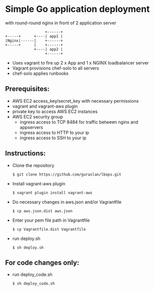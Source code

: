 
# Simple Go application deployment
  with round-round nginx
  in front of 2 application server

```
                  +------+
+-----+      +----| app1 |
|Nginx|------|    +------+
+-----+      |    +------+
             +----| app2 |
                  +------+
```
- Uses vagrant to fire up 2 x App and 1 x NGINX loadbalancer server
- Vagrant provisions chef-solo to all servers
- chef-solo applies runbooks



## Prerequisites:
- AWS EC2 access_key/secret_key with necessary permissions
- vagrant and vagrant-aws plugin
- private key to access AWS EC2 instances
- AWS EC2 security group
    - ingress access to TCP 8484 for traffic between  nginx and appservers
    - ingress access to HTTP to your ip
    - ingress access to SSH to your ip

## Instructions:

- Clone the repository
  
  `$ git clone https://github.com/guraslan/lbops.git`

- Install vagrant-aws plugin
  
  `$ vagrant plugin install vagrant-aws`

- Do necessary changes in aws.json and/or Vagrantfile
  
  `$ cp aws.json.dist aws.json`

- Enter your pem file path in Vagrantfile
  
  `$ cp Vagrantfile.dist Vagrantfile`

- run deploy.sh
  
  `$ sh deploy.sh`



## For code changes only:

- run deploy_code.sh

  `$ sh deploy_code.sh`


